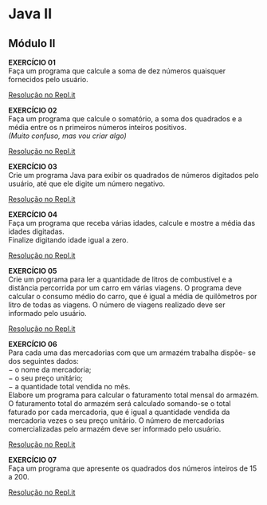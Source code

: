 # Java II
## Módulo II

**EXERCÍCIO 01**   
Faça um programa que calcule a soma de dez números quaisquer fornecidos pelo usuário.   

[Resolução no Repl.it](https://repl.it/@Gesiane/Exercicio-01-II-javaII#Main.java)   

**EXERCÍCIO 02**   
Faça um programa que calcule o somatório, a soma dos quadrados e a média entre os n primeiros números inteiros positivos.   
*(Muito confuso, mas vou criar algo)*   

[Resolução no Repl.it](https://repl.it/@Gesiane/Exercicio-02-II-JavaII#Main.java)   

**EXERCÍCIO 03**   
Crie um programa Java para exibir os quadrados de números digitados pelo usuário, até que ele digite um número negativo.   

[Resolução no Repl.it](https://repl.it/@Gesiane/Exercicio-03-II-JavaII#Main.java)   

**EXERCÍCIO 04**   
Faça um programa que receba várias idades, calcule e mostre a média das idades digitadas.    
Finalize digitando idade igual a zero.   

[Resolução no Repl.it](https://repl.it/@Gesiane/Exercicio-04-II-JavaII#Main.java)   

**EXERCÍCIO 05**   
Crie um programa para ler a quantidade de litros de combustível e a distância percorrida por um carro em várias viagens. O programa deve calcular o consumo médio do carro, que é igual a média de quilômetros por litro de todas as viagens. O número de viagens realizado deve ser informado pelo usuário.   

[Resolução no Repl.it](https://repl.it/@Gesiane/Exercicio-05-II-JavaII#Main.java)  

**EXERCÍCIO 06**   
Para cada uma das mercadorias com que um armazém trabalha dispõe- se dos seguintes dados:   
− o nome da mercadoria;   
− o seu preço unitário;   
− a quantidade total vendida no mês.   
Elabore um programa para calcular o faturamento total mensal do armazém.    
O faturamento total do armazém será calculado somando-se o total faturado por cada mercadoria, que é igual a quantidade vendida da mercadoria vezes o seu preço unitário. O número de mercadorias comercializadas pelo armazém deve ser informado pelo usuário.      

[Resolução no Repl.it](https://repl.it/@Gesiane/Exercicio-06-II-JavaII#Main.java)  

**EXERCÍCIO 07**   
Faça um programa que apresente os quadrados dos números inteiros de 15 a 200.    

[Resolução no Repl.it](https://repl.it/@Gesiane/Exercicio-07-II-JavaII#Main.java)  


